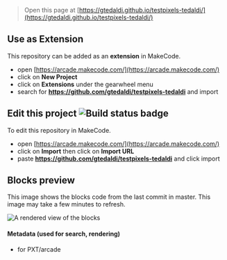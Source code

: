  


> Open this page at [https://gtedaldi.github.io/testpixels-tedaldi/](https://gtedaldi.github.io/testpixels-tedaldi/)

## Use as Extension

This repository can be added as an **extension** in MakeCode.

* open [https://arcade.makecode.com/](https://arcade.makecode.com/)
* click on **New Project**
* click on **Extensions** under the gearwheel menu
* search for **https://github.com/gtedaldi/testpixels-tedaldi** and import

## Edit this project ![Build status badge](https://github.com/gtedaldi/testpixels-tedaldi/workflows/MakeCode/badge.svg)

To edit this repository in MakeCode.

* open [https://arcade.makecode.com/](https://arcade.makecode.com/)
* click on **Import** then click on **Import URL**
* paste **https://github.com/gtedaldi/testpixels-tedaldi** and click import

## Blocks preview

This image shows the blocks code from the last commit in master.
This image may take a few minutes to refresh.

![A rendered view of the blocks](https://github.com/gtedaldi/testpixels-tedaldi/raw/master/.github/makecode/blocks.png)

#### Metadata (used for search, rendering)

* for PXT/arcade
<script src="https://makecode.com/gh-pages-embed.js"></script><script>makeCodeRender("{{ site.makecode.home_url }}", "{{ site.github.owner_name }}/{{ site.github.repository_name }}");</script>
